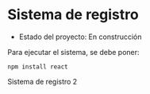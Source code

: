# Sistema de registro
- Estado del proyecto: En construcción

Para ejecutar el sistema, se debe poner:

```npm install react```

Sistema de registro 2
